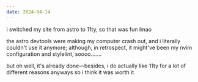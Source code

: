 ```yaml
---
date: 2024-04-14
---
```


i switched my site from astro to 11ty, so that was fun lmao

the astro devtools were making my computer crash out, and i literally couldn't use it anymore; although, in retrospect, it might've been my nvim configuration and stylelint, soooo.......

but oh well, it's already done—besides, i do actually like 11ty for a lot of different reasons anyways so i think it was worth it
